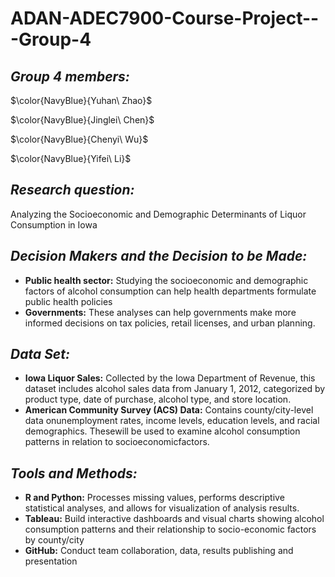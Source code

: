 # ADAN-ADEC7900-Course-Project---Group-4

## **_Group 4 members:_** 

$\color{NavyBlue}{Yuhan\ Zhao}$

$\color{NavyBlue}{Jinglei\ Chen}$

$\color{NavyBlue}{Chenyi\ Wu}$

$\color{NavyBlue}{Yifei\ Li}$

## **_Research question:_**
Analyzing the Socioeconomic and Demographic Determinants of Liquor Consumption in Iowa

## **_Decision Makers and the Decision to be Made:_**
-  **Public health sector:** Studying the socioeconomic and demographic factors of alcohol consumption can help health departments formulate public health policies
-  **Governments:** These analyses can help governments make more informed decisions on tax policies, retail licenses, and urban planning.

## **_Data Set:_**
-  **Iowa Liquor Sales:** Collected by the Iowa Department of Revenue, this dataset includes alcohol sales data from January 1, 2012, categorized by product type, date of purchase, alcohol type, and store location.
-  **American Community Survey (ACS) Data:** Contains county/city-level data onunemployment rates, income levels, education levels, and racial demographics. Thesewill be used to examine alcohol consumption patterns in relation to socioeconomicfactors.

## **_Tools and Methods:_**
-  **R and Python:** Processes missing values, performs descriptive statistical analyses, and allows for visualization of analysis results.
-  **Tableau:** Build interactive dashboards and visual charts showing alcohol consumption patterns and their relationship to socio-economic factors by county/city
-  **GitHub:** Conduct team collaboration, data, results publishing and presentation

